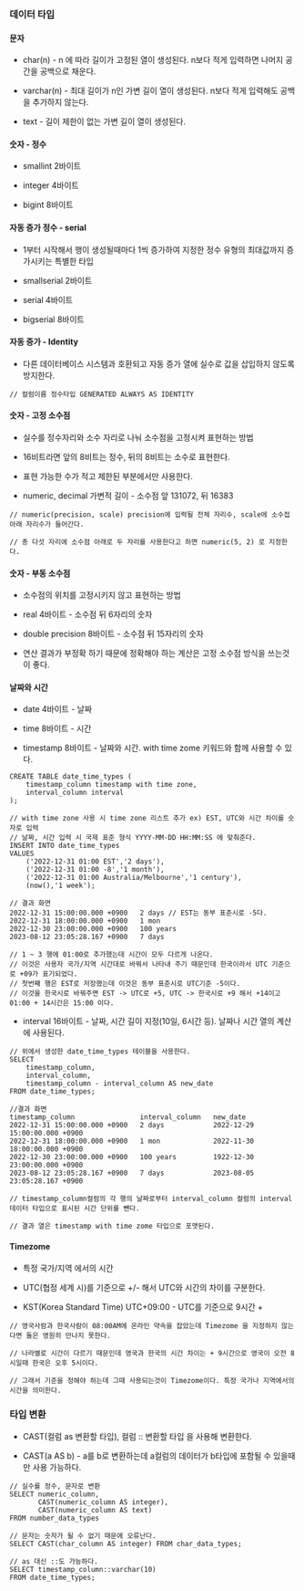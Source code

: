 ### 데이터 타입


#### 문자

* char(n) - n 에 따라 길이가 고정된 열이 생성된다. n보다 적게 입력하면 나머지 공간을 공백으로 채운다.

* varchar(n) - 최대 길이가 n인 가변 길이 열이 생성된다. n보다 적게 입력해도 공백을 추가하지 않는다.

* text - 길이 제한이 없는 가변 길이 열이 생성된다.


#### 숫자 - 정수

* smallint 2바이트

* integer 4바이트

* bigint 8바이트


#### 자동 증가 정수 - serial

* 1부터 시작해서 행이 생성될때마다 1씩 증가하여 지정한 정수 유형의 최대값까지 증가시키는 특별한 타입

* smallserial 2바이트

* serial 4바이트

* bigserial 8바이트


#### 자동 증가 - Identity

* 다른 데이터베이스 시스템과 호환되고 자동 증가 열에 실수로 값을 삽입하지 않도록 방지한다.

```
// 컬럼이름 정수타입 GENERATED ALWAYS AS IDENTITY 
```

#### 숫자 - 고정 소수점

* 실수를 정수자리와 소수 자리로 나눠 소수점을 고정시켜 표현하는 방법

* 16비트라면 앞의 8비트는 정수, 뒤의 8비트는 소수로 표현한다.

* 표현 가능한 수가 적고 제한된 부분에서만 사용한다.

* numeric, decimal 가변적 길이 - 소수점 앞 131072, 뒤 16383

```
// numeric(precision, scale) precision에 입력될 전체 자리수, scale에 소수접 아래 자리수가 들어간다.

// 총 다섯 자리에 소수점 아래로 두 자리를 사용한다고 하면 numeric(5, 2) 로 지정한다.
```


#### 숫자 - 부동 소수점

* 소수점의 위치를 고정시키지 않고 표현하는 방법

* real 4바이트 - 소수점 뒤 6자리의 숫자

* double precision 8바이트 - 소수점 뒤 15자리의 숫자

* 연산 결과가 부정확 하기 때문에 정확해야 하는 계산은 고정 소수점 방식을 쓰는것이 좋다.


#### 날짜와 시간

* date 4바이트 - 날짜

* time 8바이트 - 시간

* timestamp 8바이트 - 날짜와 시간. with time zome 키워드와 함께 사용할 수 있다.
```
CREATE TABLE date_time_types (
    timestamp_column timestamp with time zone,
    interval_column interval
);

// with time zone 사용 시 time zone 리스트 추가 ex) EST, UTC와 시간 차이를 숫자로 입력
// 날짜, 시간 입력 시 국제 표준 형식 YYYY-MM-DD HH:MM:SS 에 맞춰준다.
INSERT INTO date_time_types
VALUES
    ('2022-12-31 01:00 EST','2 days'), 
    ('2022-12-31 01:00 -8','1 month'), 
    ('2022-12-31 01:00 Australia/Melbourne','1 century'),
    (now(),'1 week');

// 결과 화면
2022-12-31 15:00:00.000 +0900	2 days // EST는 동부 표준시로 -5다.
2022-12-31 18:00:00.000 +0900	1 mon
2022-12-30 23:00:00.000 +0900	100 years
2023-08-12 23:05:28.167 +0900	7 days

// 1 ~ 3 행에 01:00로 추가했는데 시간이 모두 다르게 나온다.
// 이것은 사용자 국가/지역 시간대로 바꿔서 나타내 주기 때문인데 한국이라서 UTC 기준으로 +09가 표기되었다.
// 첫번째 행은 EST로 저장했는데 이것은 동부 표준시로 UTC기준 -5이다.
// 이것을 한국시로 바꿔주면 EST -> UTC로 +5, UTC -> 한국시로 +9 해서 +14이고 01:00 + 14시간은 15:00 이다. 
```

* interval 16바이트 - 날짜, 시간 길이 지정(10일, 6시간 등). 날짜나 시간 열의 계산에 사용된다.
```
// 위에서 생성한 date_time_types 테이블을 사용한다.
SELECT
    timestamp_column,
    interval_column,
    timestamp_column - interval_column AS new_date
FROM date_time_types;

//결과 화면
timestamp_column                interval_column   new_date
2022-12-31 15:00:00.000 +0900	2 days	          2022-12-29 15:00:00.000 +0900
2022-12-31 18:00:00.000 +0900	1 mon	          2022-11-30 18:00:00.000 +0900
2022-12-30 23:00:00.000 +0900	100 years	      1922-12-30 23:00:00.000 +0900
2023-08-12 23:05:28.167 +0900	7 days	          2023-08-05 23:05:28.167 +0900

// timestamp_column컬럼의 각 행의 날짜로부터 interval_column 컬럼의 interval 데이터 타입으로 표시된 시간 단위를 뺀다.

// 결과 열은 timestamp with time zome 타입으로 포맷된다.
```  


#### Timezome

* 특정 국가/지역 에서의 시간

* UTC(협정 세계 시)를 기준으로 +/- 해서 UTC와 시간의 차이를 구분한다.

* KST(Korea Standard Time) UTC+09:00 - UTC를 기준으로 9시간 +

```
// 영국사람과 한국사람이 08:00AM에 온라인 약속을 잡았는데 Timezome 을 지정하지 않는다면 둘은 영원히 만나지 못한다.

// 나라별로 시간이 다르기 때문인데 영국과 한국의 시간 차이는 + 9시간으로 영국이 오전 8시일때 한국은 오후 5시이다.

// 그래서 기준을 정해야 하는데 그때 사용되는것이 Timezome이다. 특정 국가나 지역에서의 시간을 의미한다.
```


### 타입 변환

* CAST(컬럼 as 변환할 타입), 컬럼 :: 변환할 타입 을 사용해 변환한다.

* CAST(a AS b) - a를 b로 변환하는데 a컬럼의 데이터가 b타입에 포함될 수 있을때만 사용 가능하다.   

```
// 실수를 정수, 문자로 변환
SELECT numeric_column,
       CAST(numeric_column AS integer),
       CAST(numeric_column AS text)
FROM number_data_types

// 문자는 숫자가 될 수 없기 때문에 오류난다.
SELECT CAST(char_column AS integer) FROM char_data_types;

// as 대신 ::도 가능하다.
SELECT timestamp_column::varchar(10)
FROM date_time_types;
```
